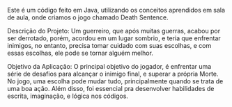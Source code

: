 Este é um código feito em Java, utilizando os conceitos aprendidos em sala de aula, onde criamos o jogo chamado Death Sentence.

Descrição do Projeto: Um guerreiro, que após muitas guerras, acabou por ser derrotado, porém, acordou em um lugar sombrio, e teria que enfrentar inimigos, no entanto, precisa tomar cuidado com suas escolhas, e com essas escolhas, ele pode se tornar alguém melhor.

Objetivo da Aplicação: O principal objetivo do jogador, é enfrentar uma série de desafios para alcançar o inimigo final, e superar a própria Morte. No jogo, uma escolha pode mudar tudo, principalmente quando se trata de uma boa ação. Além disso, foi essencial pra desenvolver habilidades de escrita, imaginação, e lógica nos códigos.
